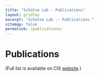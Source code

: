 ```yaml
---
title: "Schütze Lab - Publications"
layout: gridlay
excerpt: "Schütze Lab -- Publications."
sitemap: false
permalink: /publications/
---
```



# Publications

<!-- ## Group selected -->

(Full list is available on CIS [website](https://www.cis.uni-muenchen.de/publications/).)


<!-- {% for publi in site.data.publist %}

{% assign even_odd = number_printed | modulo: 2 %}

{% if even_odd == 0 %}
<div class="row">
{% endif %}

<div class="col-sm-6 clearfix">
 <div class="well">
  <pubtit>{{ publi.title }}</pubtit>
  <img src="{{ site.url }}{{ site.baseurl }}/images/pubpic/{{ publi.image }}" class="img-responsive" width="50%" style="float: left" />
  <p><em>{{ publi.authors }}</em></p>
  <p>{{ publi.description }}</p>
  <p><strong>{{ publi.proceedings }}</strong></p>
  <p><a href="{{ publi.url }}">{{ publi.display }}</a></p>
  <p class="text-danger"><strong> {{ publi.news }}</strong></p>
   <p> {{ publi.news }}</p>
 </div>
</div>


{% assign number_printed = number_printed | plus: 1 %}

{% if even_odd == 1 %}
</div>
{% endif %}

{% endfor %}

{% assign even_odd = number_printed | modulo: 2 %}
{% if even_odd == 1 %}
</div>
{% endif %}

<p> &nbsp; </p>
 -->

<!-- ## Full List

{% for publi in site.data.pubs_new %}

  {{ publi.title }} <br />
  <strong>{{ publi.authors }} </strong><br />
  in <em>{{ publi.proceedings }} </em><br />
  <a href="{{ publi.url }}">{{ publi.display }}</a>

{% endfor %} -->
